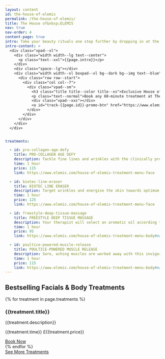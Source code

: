 ```yaml
---
layout: content
id: the-house-of-elemis
permalink: /the-house-of-elemis/
title: The House of&nbsp;ELEMIS
nav: true
nav-order: 4
content-page: true
intro: Take your beauty rituals one step further by dropping in at the House of ELEMIS. Located in the heart of exclusive Mayfair, indulge in sumptuous treatments at the hands of ELEMIS Elite therapists, who will personalise your experience to give you only the best, most transformative results. Pick your perfect treatment below…
intro-content: >
  <div class="vpad--xl">
    <div class="width width--lg text--center">
      <p class="text--xxl">{{page.intro}}</p>
    </div>
    <div class="space--lg"></div>
    <div class="width width--xl boxpad--xl bg--dark bg--img text--blue" style="background-image: url('{{site.img}}/content/{{page.id}}/offer.jpg');">
      <div class="row row--start">
        <div class="col col--7">
          <div class="vpad--sm">
            <h3 class="title title--color title--xs">Exclusive House of ELEMIS offer for Secret Escapes members</h3>
            <p class="text--normal">Book any 60-minute treatment at The House of ELEMIS and receive a luxury six-piece gift worth £55! Keep skin hydrated through the winter months with your luxury six-piece gift containing award-winning Pro-Collagen skincare </p>
            <div class="vpad--xxs"></div>
            <a id="track-{{page.id}}-promo-btn" href="https://www.elemis.com/house-of-elemis-london" class="btn btn--sm btn--blue">MAKE A BOOKING ENQUIRY</a>
          </div>
        </div>
      </div>
    </div>
  </div>


treatments:

  - id: pro-collagen-age-defy
    title: PRO-COLLAGEN AGE DEFY
    description: Tackle fine lines and wrinkles with the clinically proven* age-defying benefits of marine charged Padina Pavonica and Red Coral. Targeted massage encourages optimum cellular function for nourished, younger looking skin. *Independent Clinical Trials
    time: 1 hour
    price: 115
    link: https://www.elemis.com/house-of-elemis-treatment-menu-face

  - id: biotec-line-eraser
    title: BIOTEC LINE ERASER
    description: Target wrinkles and energise the skin towards optimum performance with microcurrent pulses and red and blue light therapy. A powerfully rejuvenating clinically proven* facial treatment that effectively irons out wrinkles and fills out lines.*Independent Clinical Trial.
    time: 1 hour
    price: 125
    link: https://www.elemis.com/house-of-elemis-treatment-menu-face

  - id: freestyle-deep-tissue-massage
    title: FREESTYLE DEEP TISSUE MASSAGE
    description: Your therapist will select an aromatic oil according to your concerns, be they muscle pain, stress relief, relaxation or balance. The flowing massage works deeper into the tension, encouraging optimum circulation.
    time: 1 hour
    price: 95
    link: https://www.elemis.com/house-of-elemis-treatment-menu-body#massage

  - id: poultice-powered-muscle-release
    title: POULTICE-POWERED MUSCLE RELEASE
    description: Sore, aching muscles are worked away with this invigorating and deeply releasing treatment. Each area of tension is specifically targeted with the unique Amber and Quartz poultice to dissolve knots and ease tensions. Completed with a restorative facial massage, tension is dissolved.
    time: 1 hour
    price: 115
    link: https://www.elemis.com/house-of-elemis-treatment-menu-body#massage
---
```


<div class="vpad--xxl">
  <div class="width width--xxl">
    <h2 class="title title--lg title--color text--center width width--lg">Bestselling Facials & Body&nbsp;Treatments</h2>
    <div class="space--xl"></div>
    <div class="row row--6-6 row--gutters-lg">
      {% for treatment in page.treatments %}
        <div class="col">
          <div class="bg-img bg-img--4-3" style="background-image: url('{{site.img}}/content/{{page.id}}/{{treatment.id}}.jpg');">
            <a id="track-{{page.id}}-{{treatment.id}}-img" class="bg-img__link" href="{{treatment.link}}"></a>
          </div>
          <div class="boxpad--lg bg--white">
            <h3 class="title title--xs title--color">{{treatment.title}}</h3>
            <p>{{treatment.description}}</p>
            <p class="text--xxl text--normal title--color">{{treatment.time}} £{{treatment.price}}</p>
            <div class="space--sm"></div>
            <a id="track-{{page.id}}-{{treatment.id}}-btn" href="{{treatment.link}}" class="btn btn--sm btn--outline btn--outline-blue">Book Now</a>
          </div>
        </div>
      {% endfor %}
    </div>
    <div class="space--xl text--center">
      <a id="track-{{page.id}}-all-treatments-btn" href="https://www.elemis.com/house-of-elemis-treatment-menu-face" class="btn btn--lg btn--blue">See More Treatments</a>
    </div>
  </div>
</div>